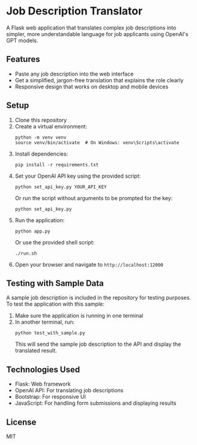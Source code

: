 # Job Description Translator

A Flask web application that translates complex job descriptions into simpler, more understandable language for job applicants using OpenAI's GPT models.

## Features

- Paste any job description into the web interface
- Get a simplified, jargon-free translation that explains the role clearly
- Responsive design that works on desktop and mobile devices

## Setup

1. Clone this repository
2. Create a virtual environment:
   ```
   python -m venv venv
   source venv/bin/activate  # On Windows: venv\Scripts\activate
   ```
3. Install dependencies:
   ```
   pip install -r requirements.txt
   ```
4. Set your OpenAI API key using the provided script:
   ```
   python set_api_key.py YOUR_API_KEY
   ```
   Or run the script without arguments to be prompted for the key:
   ```
   python set_api_key.py
   ```
5. Run the application:
   ```
   python app.py
   ```
   Or use the provided shell script:
   ```
   ./run.sh
   ```
6. Open your browser and navigate to `http://localhost:12000`

## Testing with Sample Data

A sample job description is included in the repository for testing purposes. To test the application with this sample:

1. Make sure the application is running in one terminal
2. In another terminal, run:
   ```
   python test_with_sample.py
   ```
   This will send the sample job description to the API and display the translated result.

## Technologies Used

- Flask: Web framework
- OpenAI API: For translating job descriptions
- Bootstrap: For responsive UI
- JavaScript: For handling form submissions and displaying results

## License

MIT